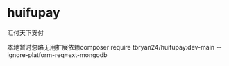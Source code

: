 # huifupay
汇付天下支付

本地暂时忽略无用扩展依赖composer require tbryan24/huifupay:dev-main --ignore-platform-req=ext-mongodb
